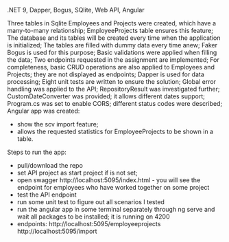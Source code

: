 .NET 9, Dapper, Bogus, SQlite, Web API, Angular 

Three tables in Sqlite Employees and Projects were created, which have a many-to-many relationship; EmployeeProjects table ensures this feature;
The database and its tables will be created every time when the application is initialized;
The tables are filled with dummy data every time anew; Faker Bogus is used for this purpose;
Basic validations were applied when filling the data;
Two endpoints requested in the assignment are implemented;
For completeness, basic CRUD operations are also applied to Employees and Projects; they are not displayed as endpoints;
Dapper is used for data processing;
Eight unit tests are written to ensure the solution;
Global error handling was applied to the API;
RepositoryResult was investigated further;
CustomDateConverter was provided; it allows different dates support;
Program.cs was set to enable CORS; different status codes were described;
Angular app was created:
- show the scv import feature;
- allows the requested statistics for EmployeeProjects to be shown in a table.

Steps to run the app:
- pull/download the repo
- set API project as start project if is not set;
- open swagger http://localhost:5095/index.html	- you will see the endpoint for employees who have worked together on some project
- test the API endpoint
- run some unit test to figure out all scenarios I tested
- run the angular app in some terminal separately through ng serve and wait all packages to be installed; it is running on 4200
- endpoints:
    http://localhost:5095/employeeprojects
    http://localhost:5095/import